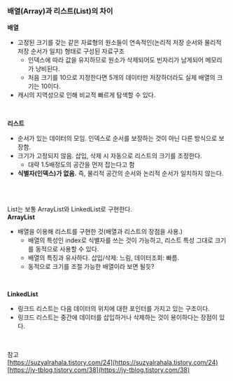 ### 배열(Array)과 리스트(List)의 차이
**배열**

- 고정된 크기를 갖는 같은 자료형의 원소들이 연속적인(논리적 저장 순서와 물리적 저장 순서가 일치) 형태로 구성된 자료구조
    - 인덱스에 따라 값을 유지하므로 원소가 삭제되어도 빈자리가 남게되어 메모리가 낭비된다.
    - 처음 크기를 10으로 지정한다면 5개의 데이터만 저장하더라도 실제 배열의 크기는 10이다.
- 캐시의 지역성으로 인해 비교적 빠르게 탐색할 수 있다.
    
<br>    

**리스트**

- 순서가 있는 데이터의 모임. 인덱스로 순서를 보장하는 것이 아닌 다른 방식으로 보장함.
- 크기가 고정되지 않음. 삽입, 삭제 시 자동으로 리스트의 크기를 조정한다.
    - 대략 1.5배정도의 공간을 먼저 잡는다고 함
- **식별자(인덱스)가 없음.** 즉, 물리적 공간의 순서와 논리적 순서가 일치하지 않는다.

<br>
<br>

List는 보통 ArrayList와 LinkedList로 구현한다.  
**ArrayList**
- 배열을 이용해 리스트를 구현한 것(배열과 리스트의 장점을 사용.)
    - 배열의 특성인 index로 식별자를 쓰는 것이 가능하고, 리스트 특성 그대로 크기를 동적으로 사용할 수 있다.
    - 배열의 특징과 유사하다. 삽입/삭제: 느림, 데이터조회: 빠름.
    - 동적으로 크기를 조절 가능한 배열이라 보면 될듯?

<br>

**LinkedList**
- 링크드 리스트는 다음 데이터의 위치에 대한 포인터를 가지고 있는 구조이다.
- 링크드 리스트는 중간에 데이터를 삽입하거나 삭제하는 것이 용이하다는 장점이 있다.


<br>


참고  
[https://suzyalrahala.tistory.com/24](https://suzyalrahala.tistory.com/24)  
[https://jy-tblog.tistory.com/38](https://jy-tblog.tistory.com/38)
